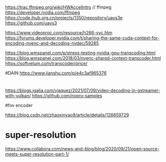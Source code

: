 https://trac.ffmpeg.org/wiki/HWAccelIntro // ffmpeg 
https://developer.nvidia.com/ffmpeg
https://code.ihub.org.cn/projects/1350/repository/uavs3e
https://github.com/uavs3

https://www.videoproc.com/resource/h266-vvc.htm
https://forums.developer.nvidia.com/t/sharing-the-same-cuda-context-for-encoding-nvenc-and-decoding-nvdec/59285

https://blog.wmspanel.com/p/stress-testing-nvidia-gpu-transcoding.html
https://blog.wmspanel.com/2018/03/nvenc-shared-context-transcoder.html
https://softvelum.com/transcoder/price/

#DAIN
https://www.jianshu.com/p/e4c3af965376
#
https://blogs.igalia.com/vjaquez/2021/07/09/video-decoding-in-gstreamer-with-vulkan/
https://github.com/nvpro-samples

#fov encoder

https://blog.csdn.net/zhaoxinyao9/article/details/126659729

# super-resolution
https://www.collabora.com/news-and-blog/blog/2020/09/21/open-source-meets-super-resolution-part-1/
